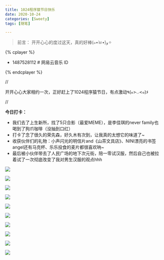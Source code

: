 ```yaml
---
title: 1024程序猿节日快乐
date: 2020-10-24
categories: [Sweety]
tags: [随笔]

---
```


> 前言：
> 开开心心的度过这天，真的好棒(๑•̀ㅂ•́)و✧

{% cplayer  %}

- 1487528112 # 网易云音乐 ID

{% endcplayer %}

//

开开心心大家相约一次，正好赶上了1024程序猿节日，有点激动٩(๑>◡<๑)۶

//

**今日打卡：**

- 我们去了上生新所，找了5只合影（最爱MEME），是李佳琪的never family也喝到了狗爪咖啡（没抽到口红）
- 打卡了念了很久的荣先森，好久木有次到，让我真的太想它的味道了~
- 收获伙伴们的礼物：小声闪光的明信片and《山茶文具店》、NINI漂亮的书签angel还有马克杯、乐乐投食的麦片都很喜欢呐~
- 最后被小伙伴带去了人民广场的地下次元街，陪一零试汉服，然后自己也被拉着试了一次彻底改变了我对男生汉服的观点hhh



![](https://cdn.jsdelivr.net/gh/mumozi/Figure_bed/img/IMG_1031.jpg)

![](https://cdn.jsdelivr.net/gh/mumozi/Figure_bed/img/IMG_1021.JPG)

![](https://cdn.jsdelivr.net/gh/mumozi/Figure_bed/img/IMG_1023.JPG)

![](https://cdn.jsdelivr.net/gh/mumozi/Figure_bed/img/IMG_1028.JPG)

![](https://cdn.jsdelivr.net/gh/mumozi/Figure_bed/img/IMG_1032.jpg)

![](https://cdn.jsdelivr.net/gh/mumozi/Figure_bed/img/IMG_1034.jpg)

![](https://cdn.jsdelivr.net/gh/mumozi/Figure_bed/img/yoka_1603534832654.jpg)

![](https://cdn.jsdelivr.net/gh/mumozi/Figure_bed/img/yoka_1603535923250.jpg)

![](https://cdn.jsdelivr.net/gh/mumozi/Figure_bed/img/IMG_1005.JPG)

![](https://cdn.jsdelivr.net/gh/mumozi/Figure_bed/img/IMG_1017.jpg)

